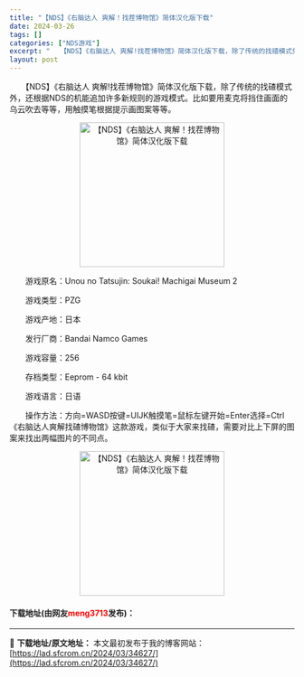 ```yaml
---
title: "【NDS】《右脑达人 爽解！找茬博物馆》简体汉化版下载"
date: 2024-03-26
tags: []
categories: ["NDS游戏"]
excerpt: "　　【NDS】《右脑达人 爽解!找茬博物馆》简体汉化版下载，除了传统的找碴模式外，还根据NDS的机能追加许多新规则的游戏模式。比如要用麦克将挡住画面的乌云吹去等等，用触摸笔根据提示画图案等等。 　　游戏原名：Unou no Tatsujin: Soukai! Machigai Museum 2 　　&hellip;"
layout: post
---
```


 <p>　　【NDS】《右脑达人 爽解!找茬博物馆》简体汉化版下载，除了传统的找碴模式外，还根据NDS的机能追加许多新规则的游戏模式。比如要用麦克将挡住画面的乌云吹去等等，用触摸笔根据提示画图案等等。</p> <p align="center"><img align="" border="0" src="https://lad.sfcrom.cn/wp-content/uploads/2024/03/20240326_66022e83679d9.jpg" width="256" alt="【NDS】《右脑达人 爽解！找茬博物馆》简体汉化版下载" /></p> <p>　　游戏原名：Unou no Tatsujin: Soukai! Machigai Museum 2</p> <p>　　游戏类型：PZG</p> <p>　　游戏产地：日本</p> <p>　　发行厂商：Bandai Namco Games</p> <p>　　游戏容量：256</p> <p>　　存档类型：Eeprom - 64 kbit</p> <p>　　游戏语言：日语</p> <p>　　操作方法：方向=WASD按键=UIJK触摸笔=鼠标左键开始=Enter选择=Ctrl《右脑达人爽解找碴博物馆》这款游戏，类似于大家来找碴，需要对比上下屏的图案来找出两幅图片的不同点。</p> <p align="center"><img align="" border="0" src="https://lad.sfcrom.cn/wp-content/uploads/2024/03/20240326_66022e83c98c7.jpg" width="256" alt="【NDS】《右脑达人 爽解！找茬博物馆》简体汉化版下载" /></p> <p><h4>下载地址(由网友<font color="red">meng3713</font>发布)：</h4></p> 

---
📖 **下载地址/原文地址：** 本文最初发布于我的博客网站：[https://lad.sfcrom.cn/2024/03/34627/](https://lad.sfcrom.cn/2024/03/34627/)
